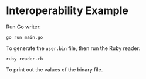 # Interoperability Example

Run Go writer:

```
go run main.go
```

To generate the `user.bin` file, then run the Ruby reader:

```
ruby reader.rb
```

To print out the values of the binary file.
